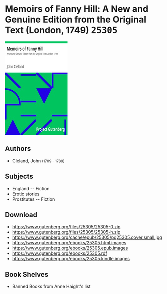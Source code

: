 # Memoirs of Fanny Hill: A New and Genuine Edition from the Original Text (London, 1749) <kbd>25305</kbd>

![](./cover.medium.jpg "")

## Authors


 - Cleland, John <small>(1709 - 1789)</small>

## Subjects


 - England -- Fiction
 - Erotic stories
 - Prostitutes -- Fiction

## Download


 - https://www.gutenberg.org/files/25305/25305-0.zip
 - https://www.gutenberg.org/files/25305/25305-h.zip
 - https://www.gutenberg.org/cache/epub/25305/pg25305.cover.small.jpg
 - https://www.gutenberg.org/ebooks/25305.html.images
 - https://www.gutenberg.org/ebooks/25305.epub.images
 - https://www.gutenberg.org/ebooks/25305.rdf
 - https://www.gutenberg.org/ebooks/25305.kindle.images

## Book Shelves


 - Banned Books from Anne Haight's list
